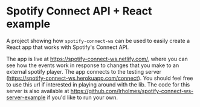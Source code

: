 # Spotify Connect API + React example
A project showing how `spotify-connect-ws` can be used to easily create a React app that works with Spotify's Connect API.

The app is live at https://spotify-connect-ws.netlify.com/, where you can see how the events work in response to changes that you make to an external spotify player. The app connects to the testing server (https://spotify-connect-ws.herokuapp.com/connect). You should feel free to use this url if interested in playing around with the lib. The code for this server is also available at https://github.com/lrholmes/spotify-connect-ws-server-example if you'd like to run your own.
